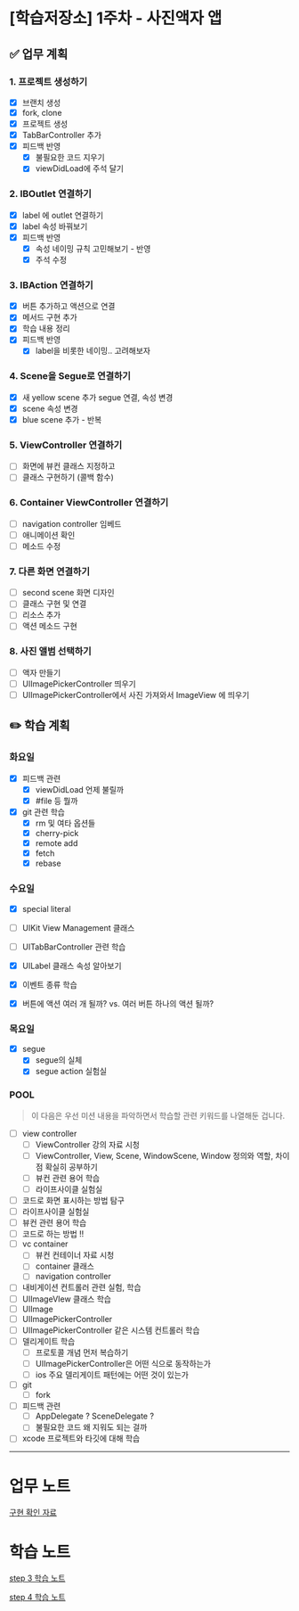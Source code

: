 # [학습저장소] 1주차 - **사진액자 앱**

## ✅ 업무 계획

### 1. 프로젝트 생성하기

- [x]  브랜치 생성
- [x]  fork, clone
- [x]  프로젝트 생성
- [x]  TabBarController 추가
- [x]  피드백 반영
    - [x]  불필요한 코드 지우기
    - [x]  viewDidLoad에 주석 달기

### 2. IBOutlet 연결하기

- [x]  label 에 outlet 연결하기
- [x]  label 속성 바꿔보기
- [x]  피드백 반영
    - [x]  속성 네이밍 규칙 고민해보기 - 반영
    - [x]  주석 수정

### 3. IBAction 연결하기

- [x]  버튼 추가하고 액션으로 연결
- [x]  메서드 구현 추가
- [x]  학습 내용 정리
- [x]  피드백 반영
    - [x]  label을 비롯한 네이밍.. 고려해보자

### 4. Scene을 Segue로 연결하기

- [x]  새 yellow scene 추가 segue 연결, 속성 변경
- [x]  scene 속성 변경
- [x]  blue scene 추가 - 반복

### 5. ViewController 연결하기

- [ ]  화면에 뷰컨 클래스 지정하고
- [ ]  클래스 구현하기 (콜백 함수)

### 6. Container ViewController 연결하기

- [ ]  navigation controller 임베드
- [ ]  애니메이션 확인
- [ ]  메소드 수정

### 7. 다른 화면 연결하기

- [ ]  second scene 화면 디자인
- [ ]  클래스 구현 및 연결
- [ ]  리소스 추가
- [ ]  액션 메소드 구현

### 8. 사진 앨범 선택하기

- [ ]  액자 만들기
- [ ]  UIImagePickerController 띄우기
- [ ]  UIImagePickerController에서 사진 가져와서 ImageView 에 띄우기

## ✏️ 학습 계획

### 화요일

- [x]  피드백 관련
    - [x]  viewDidLoad 언제 불릴까
    - [x]  #file 등 뭘까
- [x]  git 관련 학습
    - [x]  rm 및 여타 옵션들
    - [x]  cherry-pick
    - [x]  remote add
    - [x]  fetch
    - [x]  rebase

### 수요일

- [x]  special literal
- [ ]  UIKit View Management 클래스
- [ ]  UITabBarController 관련 학습

- [x]  UILabel 클래스 속성 알아보기
- [x]  이벤트 종류 학습
- [x]  버튼에 액션 여러 개 될까? vs. 여러 버튼 하나의 액션 될까?

### 목요일

- [x]  segue
    - [x]  segue의 실체
    - [x]  segue action 실험실

### POOL

> 이 다음은 우선 미션 내용을 파악하면서 학습할 관련 키워드를 나열해둔 겁니다.
> 
- [ ]  view controller
    - [ ]  ViewController 강의 자료 시청
    - [ ]  ViewController, View, Scene, WindowScene, Window 정의와 역할, 차이점 확실히 공부하기
    - [ ]  뷰컨 관련 용어 학습
    - [ ]  라이프사이클 실험실
- [ ]  코드로 화면 표시하는 방법 탐구
- [ ]  라이프사이클 실험실
- [ ]  뷰컨 관련 용어 학습
- [ ]  코드로 하는 방법 !!
- [ ]  vc container
    - [ ]  뷰컨 컨테이너 자료 시청
    - [ ]  container 클래스
    - [ ]  navigation controller
- [ ]  내비게이션 컨트롤러 관련 실험, 학습
- [ ]  UIImageVIew 클래스 학습
- [ ]  UIImage
- [ ]  UIImagePickerController
- [ ]  UIImagePickerController 같은 시스템 컨트롤러 학습
- [ ]  델리게이트 학습
    - [ ]  프로토콜 개념 먼저 복습하기
    - [ ]  UIImagePickerController은 어떤 식으로 동작하는가
    - [ ]  ios 주요 델리게이트 패턴에는 어떤 것이 있는가
- [ ]  git
    - [ ]  fork
- [ ]  피드백 관련
    - [ ]  AppDelegate ? SceneDelegate ?
    - [ ]  불필요한 코드 왜 지워도 되는 걸까
- [ ]  xcode 프로젝트와 타깃에 대해 학습

---

# 업무 노트

[구현 확인 자료](https://www.notion.so/bf38dafa5359441e901ee44b1e0c9b84)

# 학습 노트

[step 3 학습 노트](https://www.notion.so/step-3-4437d2132bd24f31b17f3179810412d8)

[step 4 학습 노트](https://www.notion.so/step-4-4d53912519a54163ba96a45c30c98686)